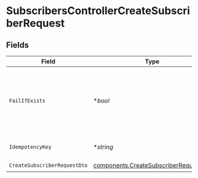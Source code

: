 # SubscribersControllerCreateSubscriberRequest


## Fields

| Field                                                                                          | Type                                                                                           | Required                                                                                       | Description                                                                                    |
| ---------------------------------------------------------------------------------------------- | ---------------------------------------------------------------------------------------------- | ---------------------------------------------------------------------------------------------- | ---------------------------------------------------------------------------------------------- |
| `FailIfExists`                                                                                 | **bool*                                                                                        | :heavy_minus_sign:                                                                             | If true, the request will fail if a subscriber with the same subscriberId already exists       |
| `IdempotencyKey`                                                                               | **string*                                                                                      | :heavy_minus_sign:                                                                             | A header for idempotency purposes                                                              |
| `CreateSubscriberRequestDto`                                                                   | [components.CreateSubscriberRequestDto](../../models/components/createsubscriberrequestdto.md) | :heavy_check_mark:                                                                             | N/A                                                                                            |